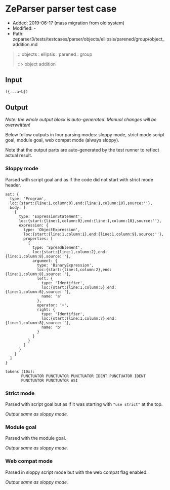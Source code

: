# ZeParser parser test case

- Added: 2019-06-17 (mass migration from old system)
- Modified: -
- Path: zeparser3/tests/testcases/parser/objects/ellipsis/parened/group/object_addition.md

> :: objects : ellipsis : parened : group
>
> ::> object addition

## Input

`````js
({...a+b})
`````

## Output

_Note: the whole output block is auto-generated. Manual changes will be overwritten!_

Below follow outputs in four parsing modes: sloppy mode, strict mode script goal, module goal, web compat mode (always sloppy).

Note that the output parts are auto-generated by the test runner to reflect actual result.

### Sloppy mode

Parsed with script goal and as if the code did not start with strict mode header.

`````
ast: {
  type: 'Program',
  loc:{start:{line:1,column:0},end:{line:1,column:10},source:''},
  body: [
    {
      type: 'ExpressionStatement',
      loc:{start:{line:1,column:0},end:{line:1,column:10},source:''},
      expression: {
        type: 'ObjectExpression',
        loc:{start:{line:1,column:1},end:{line:1,column:9},source:''},
        properties: [
          {
            type: 'SpreadElement',
            loc:{start:{line:1,column:2},end:{line:1,column:8},source:''},
            argument: {
              type: 'BinaryExpression',
              loc:{start:{line:1,column:2},end:{line:1,column:8},source:''},
              left: {
                type: 'Identifier',
                loc:{start:{line:1,column:5},end:{line:1,column:6},source:''},
                name: 'a'
              },
              operator: '+',
              right: {
                type: 'Identifier',
                loc:{start:{line:1,column:7},end:{line:1,column:8},source:''},
                name: 'b'
              }
            }
          }
        ]
      }
    }
  ]
}

tokens (10x):
       PUNCTUATOR PUNCTUATOR PUNCTUATOR IDENT PUNCTUATOR IDENT
       PUNCTUATOR PUNCTUATOR ASI
`````

### Strict mode

Parsed with script goal but as if it was starting with `"use strict"` at the top.

_Output same as sloppy mode._

### Module goal

Parsed with the module goal.

_Output same as sloppy mode._

### Web compat mode

Parsed in sloppy script mode but with the web compat flag enabled.

_Output same as sloppy mode._

